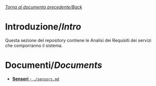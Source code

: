 [_Torna al documento precedente/Back_](..)

# Introduzione/_Intro_
Questa sezione del repository contiene le Analisi dei Requisiti dei servizi che comporranno il sistema.

# Documenti/_Documents_

-   [**Sensori** - `./sensors.md`](./sensors.md)
